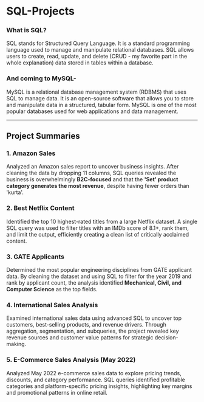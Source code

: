 # SQL-Projects

### What is SQL?

SQL stands for Structured Query Language. It is a standard programming language used to manage and manipulate relational databases. SQL allows users to create, read, update, and delete (CRUD - my favorite part in the whole explanation) data stored in tables within a database.

### And coming to MySQL-

MySQL is a relational database management system (RDBMS) that uses SQL to manage data. It is an open-source software that allows you to store and manipulate data in a structured, tabular form. MySQL is one of the most popular databases used for web applications and data management.

---

## Project Summaries

### 1. Amazon Sales 

Analyzed an Amazon sales report to uncover business insights. After cleaning the data by dropping 11 columns, SQL queries revealed the business is overwhelmingly **B2C-focused** and that the **'Set' product category generates the most revenue**, despite having fewer orders than 'kurta'.

### 2. Best Netflix Content
Identified the top 10 highest-rated titles from a large Netflix dataset. A single SQL query was used to filter titles with an IMDb score of 8.1+, rank them, and limit the output, efficiently creating a clean list of critically acclaimed content.

### 3. GATE Applicants
Determined the most popular engineering disciplines from GATE applicant data. By cleaning the dataset and using SQL to filter for the year 2019 and rank by applicant count, the analysis identified **Mechanical, Civil, and Computer Science** as the top fields.

### 4. International Sales Analysis
Examined international sales data using advanced SQL to uncover top customers, best-selling products, and revenue drivers. Through aggregation, segmentation, and subqueries, the project revealed key revenue sources and customer value patterns for strategic decision-making.

### 5. E-Commerce Sales Analysis (May 2022)
Analyzed May 2022 e-commerce sales data to explore pricing trends, discounts, and category performance. SQL queries identified profitable categories and platform-specific pricing insights, highlighting key margins and promotional patterns in online retail.
